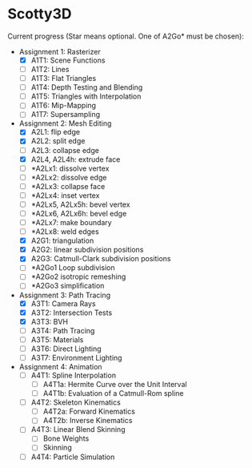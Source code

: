 # Scotty3D

Current progress (Star means optional. One of A2Go* must be chosen):

- Assignment 1: Rasterizer
    - [x] A1T1: Scene Functions
    - [ ] A1T2: Lines
    - [ ] A1T3: Flat Triangles
    - [ ] A1T4: Depth Testing and Blending
    - [ ] A1T5: Triangles with Interpolation
    - [ ] A1T6: Mip-Mapping
    - [ ] A1T7: Supersampling
- Assignment 2: Mesh Editing
    - [x] A2L1: flip edge
    - [x] A2L2: split edge
    - [ ] A2L3: collapse edge
	- [x] A2L4, A2L4h: extrude face
    - [ ] *A2Lx1: dissolve vertex
    - [ ] *A2Lx2: dissolve edge
    - [ ] *A2Lx3: collapse face
    - [ ] *A2Lx4: inset vertex
    - [ ] *A2Lx5, A2Lx5h: bevel vertex
    - [ ] *A2Lx6, A2Lx6h: bevel edge
    - [ ] *A2Lx7: make boundary
    - [ ] *A2Lx8: weld edges
    - [x] A2G1: triangulation
	- [x] A2G2: linear subdivision positions
	- [x] A2G3: Catmull-Clark subdivision positions
	- [ ] *A2Go1 Loop subdivision
	- [ ] *A2Go2 isotropic remeshing
	- [ ] *A2Go3 simplification
- Assignment 3: Path Tracing
    - [x] A3T1: Camera Rays
	- [x] A3T2: Intersection Tests
	- [x] A3T3: BVH
	- [ ] A3T4: Path Tracing
	- [ ] A3T5: Materials
	- [ ] A3T6: Direct Lighting
	- [ ] A3T7: Environment Lighting
- Assignment 4: Animation
    - [ ] A4T1: Spline Interpolation
        - [ ] A4T1a: Hermite Curve over the Unit Interval
        - [ ] A4T1b: Evaluation of a Catmull-Rom spline
	- [ ] A4T2: Skeleton Kinematics
        - [ ] A4T2a: Forward Kinematics
        - [ ] A4T2b: Inverse Kinematics
	- [ ] A4T3: Linear Blend Skinning
        - [ ] Bone Weights
        - [ ] Skinning
	- [ ] A4T4: Particle Simulation